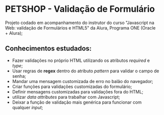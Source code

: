 # PETSHOP - Validação de Formulário
Projeto codado em acompanhamento do instrutor do curso "Javascript na Web: validação de Formulários e HTML5" da Alura, Programa ONE (Oracle + Alura);

## Conhecimentos estudados:
- Fazer validações no próprio HTML utilizando os atributos *required* e *type*;
- Usar regras de **regex** dentro do atributo *pattern* para validar o campo de senha;
- Mandar uma mensagem customizada de erro no balão do navegador;
- Criar funções para validações customizadas do formulário;
- Definir mensagens customizadas para validações fora do HTML;
- utilizar *data attributes* para trabalhar com Javascript;
- Deixar a função de validação mais genérica para funcionar com qualquer *input*;
